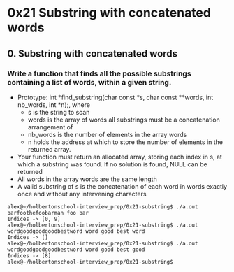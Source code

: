 # 0x21 Substring with concatenated words
## 0. Substring with concatenated words
### Write a function that finds all the possible substrings containing a list of words, within a given string.
- Prototype: int *find_substring(char const *s, char const **words, int nb_words, int *n);, where
    - s is the string to scan
    - words is the array of words all substrings must be a concatenation arrangement of
    - nb_words is the number of elements in the array words
    - n holds the address at which to store the number of elements in the returned array.
- Your function must return an allocated array, storing each index in s, at which a substring was found. If no solution is found, NULL can be returned
- All words in the array words are the same length
- A valid substring of s is the concatenation of each word in words exactly once and without any intervening characters
```
alex@~/holbertonschool-interview_prep/0x21-substring$ ./a.out barfoothefoobarman foo bar
Indices -> [0, 9]
alex@~/holbertonschool-interview_prep/0x21-substring$ ./a.out wordgoodgoodgoodbestword word good best word
Indices -> []
alex@~/holbertonschool-interview_prep/0x21-substring$ ./a.out wordgoodgoodgoodbestword word good best good
Indices -> [8]
alex@~/holbertonschool-interview_prep/0x21-substring$
```